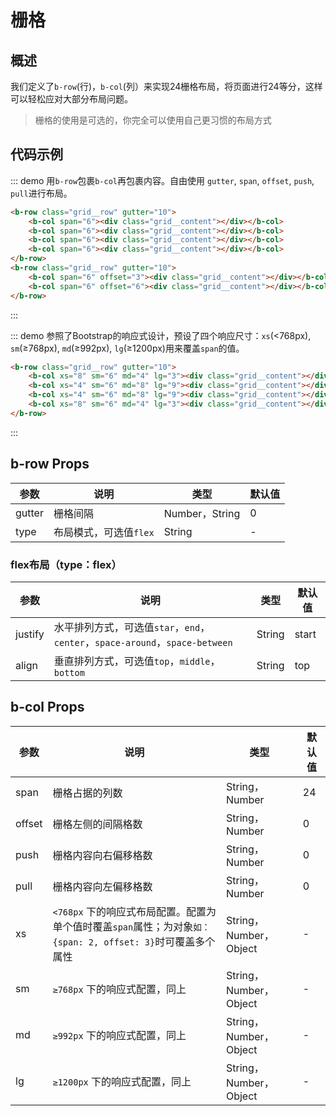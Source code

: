 <style lang="less">
.grid{
    &__row{
        margin-bottom:20px;
        
        &:last-child{
            margin-bottom:0;
        }
        
        .b-col:nth-child(2n){
            .grid__content{
                background: #99a9bf;
            }
        }
    }
    &__content{
        border-radius:4px;
        height:36px;
        background:#d3dce6;
    }
}
</style>

# 栅格


## 概述

我们定义了`b-row`(行)，`b-col`(列）来实现24栅格布局，将页面进行24等分，这样可以轻松应对大部分布局问题。

>栅格的使用是可选的，你完全可以使用自己更习惯的布局方式

## 代码示例

::: demo 用`b-row`包裹`b-col`再包裹内容。自由使用 `gutter`, `span`, `offset`, `push`, `pull`进行布局。
```html
<b-row class="grid__row" gutter="10">
    <b-col span="6"><div class="grid__content"></div></b-col>
    <b-col span="6"><div class="grid__content"></div></b-col>
    <b-col span="6"><div class="grid__content"></div></b-col>
    <b-col span="6"><div class="grid__content"></div></b-col>
</b-row>
<b-row class="grid__row" gutter="10">
    <b-col span="6" offset="3"><div class="grid__content"></div></b-col>
    <b-col span="6" offset="6"><div class="grid__content"></div></b-col>
</b-row>
```
:::

::: demo 参照了Bootstrap的响应式设计，预设了四个响应尺寸：`xs`(<768px), `sm`(≥768px), `md`(≥992px), `lg`(≥1200px)用来覆盖`span`的值。
```html
<b-row class="grid__row" gutter="10">
    <b-col xs="8" sm="6" md="4" lg="3"><div class="grid__content"></div></b-col>
    <b-col xs="4" sm="6" md="8" lg="9"><div class="grid__content"></div></b-col>
    <b-col xs="4" sm="6" md="8" lg="9"><div class="grid__content"></div></b-col>
    <b-col xs="8" sm="6" md="4" lg="3"><div class="grid__content"></div></b-col>
</b-row>
```
:::

## b-row Props

| 参数 | 说明 | 类型 | 默认值 |
| ---- | --- | ----- | ------ |
| gutter | 栅格间隔 | Number，String | 0 |
| type | 布局模式，可选值`flex` | String | - |

### flex布局（type：flex）

| 参数 | 说明 | 类型 | 默认值  |
| ---- | --- |----- | ------ |
| justify | 水平排列方式，可选值`star`，`end`，`center`，`space-around`，`space-between` | String | start |
| align | 垂直排列方式，可选值`top`，`middle`，`bottom`  | String | top |

## b-col Props

| 参数 | 说明 | 类型 | 默认值  |
| ---- | --- |----- | ------ |
| span | 栅格占据的列数 | String，Number | 24 |
| offset | 栅格左侧的间隔格数 | String，Number | 0 |
| push | 栅格内容向右偏移格数 | String，Number | 0 |
| pull | 栅格内容向左偏移格数 | String，Number | 0 |
| xs | `<768px` 下的响应式布局配置。配置为单个值时覆盖`span`属性；为对象`如：{span: 2, offset: 3}`时可覆盖多个属性 | String，Number，Object | - |
| sm | `≥768px` 下的响应式配置，同上 | String，Number，Object | - |
| md | `≥992px` 下的响应式配置，同上 | String，Number，Object | - |
| lg | `≥1200px` 下的响应式配置，同上 | String，Number，Object | - |
